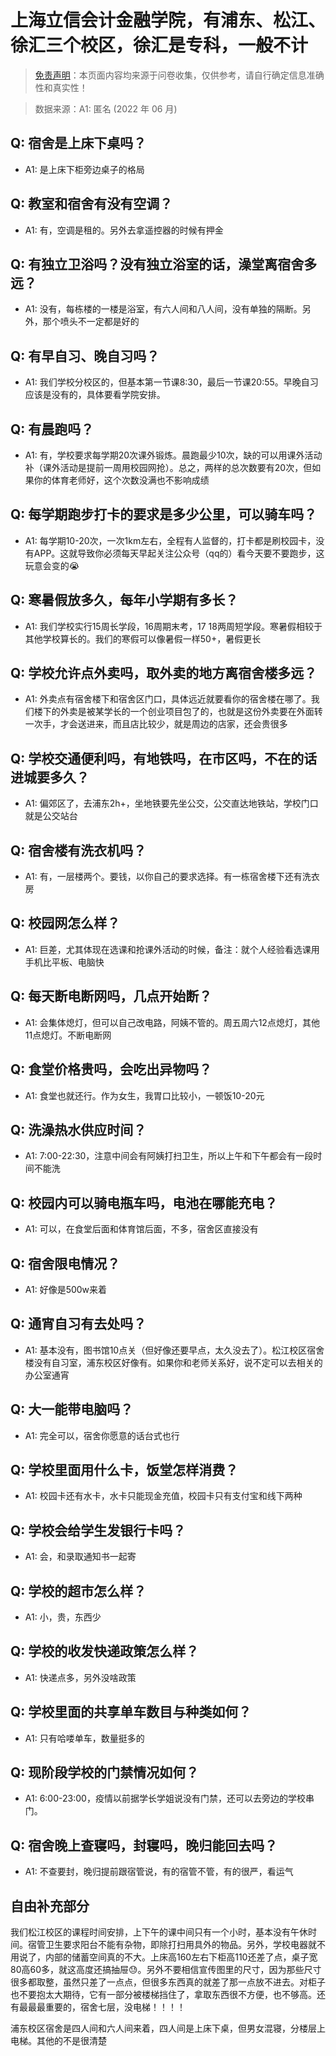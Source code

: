 # 上海立信会计金融学院，有浦东、松江、徐汇三个校区，徐汇是专科，一般不计

> [免责声明](https://colleges.chat/#_3)：本页面内容均来源于问卷收集，仅供参考，请自行确定信息准确性和真实性！

> 数据来源：A1: 匿名 (2022 年 06 月)

## Q: 宿舍是上床下桌吗？

- A1: 是上床下柜旁边桌子的格局

## Q: 教室和宿舍有没有空调？

- A1: 有，空调是租的。另外去拿遥控器的时候有押金

## Q: 有独立卫浴吗？没有独立浴室的话，澡堂离宿舍多远？

- A1: 没有，每栋楼的一楼是浴室，有六人间和八人间，没有单独的隔断。另外，那个喷头不一定都是好的

## Q: 有早自习、晚自习吗？

- A1: 我们学校分校区的，但基本第一节课8:30，最后一节课20:55。早晚自习应该是没有的，具体要看学院安排。

## Q: 有晨跑吗？

- A1: 有，学校要求每学期20次课外锻炼。晨跑最少10次，缺的可以用课外活动补（课外活动是提前一周用校园网抢）。总之，两样的总次数要有20次，但如果你的体育老师好，这个次数没满也不影响成绩

## Q: 每学期跑步打卡的要求是多少公里，可以骑车吗？

- A1: 每学期10-20次，一次1km左右，全程有人监督的，打卡都是刷校园卡，没有APP。这就导致你必须每天早起关注公众号（qq的）看今天要不要跑步，这玩意会变的😭

## Q: 寒暑假放多久，每年小学期有多长？

- A1: 我们学校实行15周长学段，16周期末考，17 18两周短学段。寒暑假相较于其他学校算长的。我们的寒假可以像暑假一样50+，暑假更长

## Q: 学校允许点外卖吗，取外卖的地方离宿舍楼多远？

- A1: 外卖点有宿舍楼下和宿舍区门口，具体远近就要看你的宿舍楼在哪了。我们楼下的外卖是被某学长的一个创业项目包了的，也就是这份外卖要在外面转一次手，才会送进来，而且店比较少，就是周边的店家，还会贵很多

## Q: 学校交通便利吗，有地铁吗，在市区吗，不在的话进城要多久？

- A1: 偏郊区了，去浦东2h+，坐地铁要先坐公交，公交直达地铁站，学校门口就是公交站台

## Q: 宿舍楼有洗衣机吗？

- A1: 有，一层楼两个。要钱，以你自己的要求选择。有一栋宿舍楼下还有洗衣房

## Q: 校园网怎么样？

- A1: 巨差，尤其体现在选课和抢课外活动的时候，备注：就个人经验看选课用手机比平板、电脑快

## Q: 每天断电断网吗，几点开始断？

- A1: 会集体熄灯，但可以自己改电路，阿姨不管的。周五周六12点熄灯，其他11点熄灯。不断电断网

## Q: 食堂价格贵吗，会吃出异物吗？

- A1: 食堂也就还行。作为女生，我胃口比较小，一顿饭10-20元

## Q: 洗澡热水供应时间？

- A1: 7:00-22:30，注意中间会有阿姨打扫卫生，所以上午和下午都会有一段时间不能洗

## Q: 校园内可以骑电瓶车吗，电池在哪能充电？

- A1: 可以，在食堂后面和体育馆后面，不多，宿舍区直接没有

## Q: 宿舍限电情况？

- A1: 好像是500w来着

## Q: 通宵自习有去处吗？

- A1: 基本没有，图书馆10点关（但好像还要早点，太久没去了）。松江校区宿舍楼没有自习室，浦东校区好像有。如果你和老师关系好，说不定可以去相关的办公室通宵

## Q: 大一能带电脑吗？

- A1: 完全可以，宿舍你愿意的话台式也行

## Q: 学校里面用什么卡，饭堂怎样消费？

- A1: 校园卡还有水卡，水卡只能现金充值，校园卡只有支付宝和线下两种

## Q: 学校会给学生发银行卡吗？

- A1: 会，和录取通知书一起寄

## Q: 学校的超市怎么样？

- A1: 小，贵，东西少

## Q: 学校的收发快递政策怎么样？

- A1: 快递点多，另外没啥政策

## Q: 学校里面的共享单车数目与种类如何？

- A1: 只有哈喽单车，数量挺多的

## Q: 现阶段学校的门禁情况如何？

- A1: 6:00-23:00，疫情以前据学长学姐说没有门禁，还可以去旁边的学校串门。

## Q: 宿舍晚上查寝吗，封寝吗，晚归能回去吗？

- A1: 不查要封，晚归提前跟宿管说，有的宿管不管，有的很严，看运气

## 自由补充部分

我们松江校区的课程时间安排，上下午的课中间只有一个小时，基本没有午休时间。宿管卫生要求阳台不能有杂物，即除打扫用具外的物品。另外，学校电器就不用说了，内部的储蓄空间真的不大。上床高160左右下柜高110还差了点，桌子宽80高60多，就这高度还搞抽屉😓。另外不要相信宣传图里的尺寸，因为那些尺寸很多都取整，虽然只差了一点点，但很多东西真的就差了那一点放不进去。对柜子也不要抱太大期待，它有一部分被楼梯挡住了，拿取东西很不方便，也不够高。还有最最最重要的，宿舍七层，没电梯！！！！

浦东校区宿舍是四人间和六人间来着，四人间是上床下桌，但男女混寝，分楼层上电梯。其他的不是很清楚